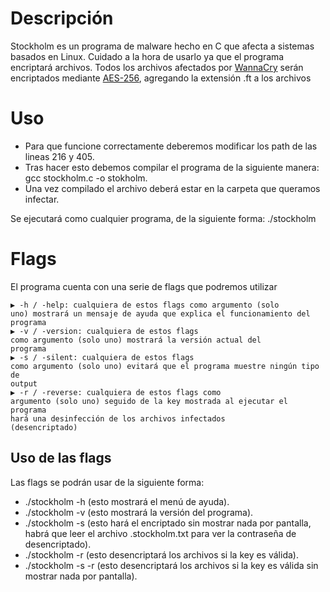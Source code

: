 <h1>Descripción</h1>
Stockholm es un programa de malware hecho en C que afecta a sistemas basados en Linux. Cuidado a la hora de usarlo ya que el programa encriptará archivos. Todos los archivos afectados por <a href="https://es.wikipedia.org/wiki/WannaCry">WannaCry</a> serán encriptados mediante <a href="https://es.wikipedia.org/wiki/Advanced_Encryption_Standard">AES-256</a>, agregando la extensión .ft a los archivos

<h1>Uso</h1>
<ul>
<li>Para que funcione correctamente deberemos modificar los path de las lineas 216 y 405.</li>
<li>Tras hacer esto debemos compilar el programa de la siguiente manera: gcc stockholm.c -o stokholm.</li>
<li>Una vez compilado el archivo deberá estar en la carpeta que queramos infectar.</li>
</ul>
<p>Se ejecutará como cualquier programa, de la siguiente forma: ./stockholm</p>

<h1>Flags</h1>
El programa cuenta con una serie de flags que podremos utilizar

<code>▶ -h / -help: cualquiera de estos flags como argumento (solo uno) mostrará un mensaje de ayuda que explica el funcionamiento del programa </code></br>
<code>▶ -v / -version: cualquiera de estos flags como argumento (solo uno) mostrará la versión actual del programa</code></br>
<code>▶ -s / -silent: cualquiera de estos flags como argumento (solo uno) evitará que el programa muestre ningún tipo de output</code></br>
<code>▶ -r / -reverse: cualquiera de estos flags como argumento (solo uno) seguido de la key mostrada al ejecutar el programa hará una desinfección de los archivos infectados (desencriptado)</code></br>

<h2>Uso de las flags</h2>
<p>Las flags se podrán usar de la siguiente forma:</p>
<ul>
<li>./stockholm -h (esto mostrará el menú de ayuda).</li>
<li>./stockholm -v (esto mostrará la versión del programa).</li>
<li>./stockholm -s (esto hará el encriptado sin mostrar nada por pantalla, habrá que leer el archivo .stockholm.txt para ver la contraseña de desencriptado).</li>
<li>./stockholm -r <key> (esto desencriptará los archivos si la key es válida).</li>
<li>./stockholm -s -r <key> (esto desencriptará los archivos si la key es válida sin mostrar nada por pantalla).</li>
</ul>
